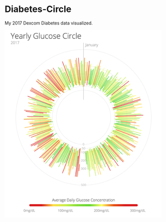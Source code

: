 # Diabetes-Circle

My 2017 Dexcom Diabetes data visualized.

![Yearly Diabetes Data](images/Yearly_Glucose_Circle.png)

